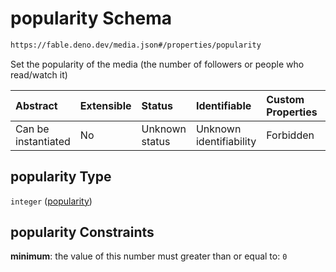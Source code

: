 # popularity Schema

```txt
https://fable.deno.dev/media.json#/properties/popularity
```

Set the popularity of the media (the number of followers or people who read/watch it)

| Abstract            | Extensible | Status         | Identifiable            | Custom Properties | Additional Properties | Access Restrictions | Defined In                                               |
| :------------------ | :--------- | :------------- | :---------------------- | :---------------- | :-------------------- | :------------------ | :------------------------------------------------------- |
| Can be instantiated | No         | Unknown status | Unknown identifiability | Forbidden         | Allowed               | none                | [media.json\*](../out/media.json "open original schema") |

## popularity Type

`integer` ([popularity](media-properties-popularity.md))

## popularity Constraints

**minimum**: the value of this number must greater than or equal to: `0`
